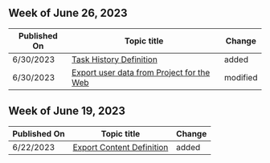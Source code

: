 <!-- This file is generated automatically each week. Changes made to this file will be overwritten.-->



## Week of June 26, 2023


| Published On |Topic title | Change |
|------|------------|--------|
| 6/30/2023 | [Task History Definition](/project-for-the-web/export-task-history-definition) | added |
| 6/30/2023 | [Export user data from Project for the Web](/project-for-the-web/export-user-data-from-project-for-the-web) | modified |


## Week of June 19, 2023


| Published On |Topic title | Change |
|------|------------|--------|
| 6/22/2023 | [Export Content Definition](/project-for-the-web/export-project-content-definition) | added |
